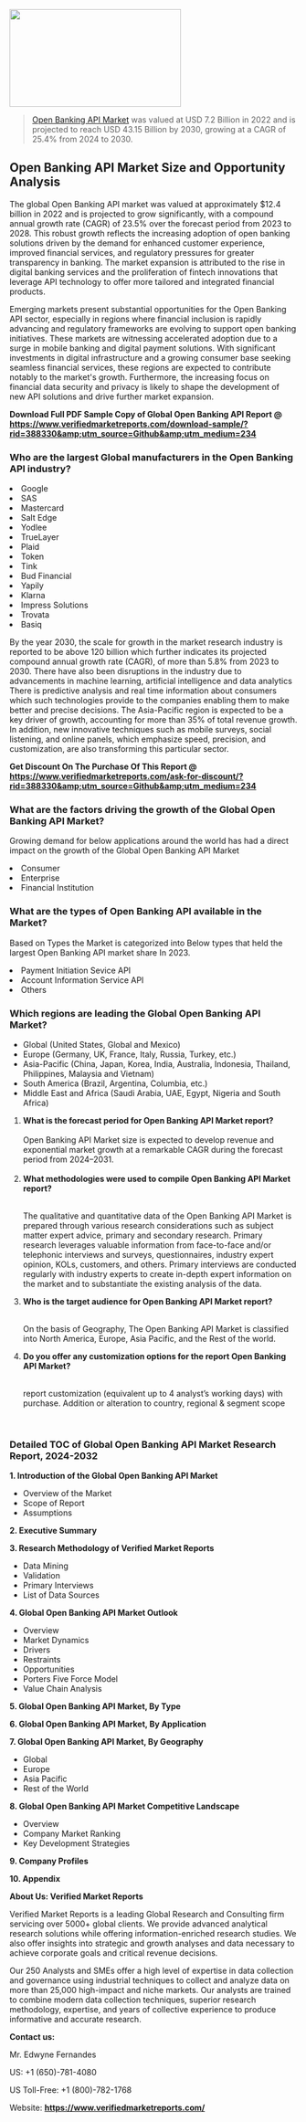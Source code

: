 
<img src="https://ffe5etoiles.com/wp-content/uploads/2024/12/MST1-300x171.png" alt="" width="300" height="171" class="alignnone size-medium wp-image-20088" /><blockquote><p><p><a href="https://www.verifiedmarketreports.com/download-sample/?rid=388330&utm_source=Github&utm_medium=234" target="_blank">Open Banking API Market</a> was valued at USD 7.2 Billion in 2022 and is projected to reach USD 43.15 Billion by 2030, growing at a CAGR of 25.4% from 2024 to 2030.</p></blockquote><p><h2>Open Banking API Market Size and Opportunity Analysis</h2><p>The global Open Banking API market was valued at approximately $12.4 billion in 2022 and is projected to grow significantly, with a compound annual growth rate (CAGR) of 23.5% over the forecast period from 2023 to 2028. This robust growth reflects the increasing adoption of open banking solutions driven by the demand for enhanced customer experience, improved financial services, and regulatory pressures for greater transparency in banking. The market expansion is attributed to the rise in digital banking services and the proliferation of fintech innovations that leverage API technology to offer more tailored and integrated financial products.</p><p>Emerging markets present substantial opportunities for the Open Banking API sector, especially in regions where financial inclusion is rapidly advancing and regulatory frameworks are evolving to support open banking initiatives. These markets are witnessing accelerated adoption due to a surge in mobile banking and digital payment solutions. With significant investments in digital infrastructure and a growing consumer base seeking seamless financial services, these regions are expected to contribute notably to the market's growth. Furthermore, the increasing focus on financial data security and privacy is likely to shape the development of new API solutions and drive further market expansion.</p></p><p class=""><strong>Download Full PDF Sample Copy of Global Open Banking API Report @ <a href="https://www.verifiedmarketreports.com/download-sample/?rid=388330&amp;utm_source=Github&amp;utm_medium=234" target="_blank">https://www.verifiedmarketreports.com/download-sample/?rid=388330&amp;utm_source=Github&amp;utm_medium=234</a></strong></p><h3 id="" class="">Who are the largest Global manufacturers in the Open Banking API industry?</h3><p><li>Google</li><li> SAS</li><li> Mastercard</li><li> Salt Edge</li><li> Yodlee</li><li> TrueLayer</li><li> Plaid</li><li> Token</li><li> Tink</li><li> Bud Financial</li><li> Yapily</li><li> Klarna</li><li> Impress Solutions</li><li> Trovata</li><li> Basiq</li></p><div class=""><div class="" dir="" data-message-author-role="" data-message-id="" data-message-model-slug=""><div class=""><div class=""><div class=""><div class="" dir="" data-message-author-role="" data-message-id="" data-message-model-slug=""><div class=""><div class=""><p>By the year 2030, the scale for growth in the market research industry is reported to be above 120 billion which further indicates its projected compound annual growth rate (CAGR), of more than 5.8% from 2023 to 2030. There have also been disruptions in the industry due to advancements in machine learning, artificial intelligence and data analytics There is predictive analysis and real time information about consumers which such technologies provide to the companies enabling them to make better and precise decisions. The Asia-Pacific region is expected to be a key driver of growth, accounting for more than 35% of total revenue growth. In addition, new innovative techniques such as mobile surveys, social listening, and online panels, which emphasize speed, precision, and customization, are also transforming this particular sector.</p><p><strong>Get Discount On The Purchase Of This Report @&nbsp; <a href="https://www.verifiedmarketreports.com/ask-for-discount/?rid=388330&amp;utm_source=Github&amp;utm_medium=234" target="_blank">https://www.verifiedmarketreports.com/ask-for-discount/?rid=388330&amp;utm_source=Github&amp;utm_medium=234</a></strong></p></div></div></div></div></div></div></div></div><h3 id="" class="">What are the factors driving the growth of the Global Open Banking API Market?</h3><p id="" class="">Growing demand for below applications around the world has had a direct impact on the growth of the Global Open Banking API Market</p><p id="" class=""><li>Consumer</li><li> Enterprise</li><li> Financial Institution</li></p><h3 id="" class="">What are the types of Open Banking API available in the Market?</h3><p id="" class="">Based on Types the Market is categorized into Below types that held the largest Open Banking API market share In 2023.</p><p id="" class=""><li>Payment Initiation Sevice API</li><li> Account Information Service API</li><li> Others</li></p><h3 id="" class="">Which regions are leading the Global Open Banking API Market?</h3><ul><li>Global (United States, Global and Mexico)</li><li>Europe (Germany, UK, France, Italy, Russia, Turkey, etc.)</li><li>Asia-Pacific (China, Japan, Korea, India, Australia, Indonesia, Thailand, Philippines, Malaysia and Vietnam)</li><li>South America (Brazil, Argentina, Columbia, etc.)</li><li>Middle East and Africa (Saudi Arabia, UAE, Egypt, Nigeria and South Africa)</li></ul><p><ol><li><strong>What is the forecast period for Open Banking API Market report?<br /></strong><br /><span data-sheets-root="1" data-sheets-value="{&quot;1&quot;:2,&quot;2&quot;:&quot;XXXX size is expected to develop revenue and exponential market growth at a remarkable CAGR during the forecast period from 2024&ndash;2030.&quot;}" data-sheets-userformat="{&quot;2&quot;:12674,&quot;4&quot;:{&quot;1&quot;:2,&quot;2&quot;:16776960},&quot;10&quot;:2,&quot;11&quot;:0,&quot;15&quot;:&quot;Arial&quot;,&quot;16&quot;:12}">Open Banking API Market size is expected to develop revenue and exponential market growth at a remarkable CAGR during the forecast period from 2024&ndash;2031.</span><br /><br /></li><li><strong>What methodologies were used to compile Open Banking API Market report?<br /><br /></strong><p>The qualitative and quantitative data of the&nbsp;Open Banking API Market is prepared through various research considerations such as subject matter expert advice, primary and secondary research. Primary research leverages valuable information from face-to-face and/or telephonic interviews and surveys, questionnaires, industry expert opinion, KOLs, customers, and others. Primary interviews are conducted regularly with industry experts to create in-depth expert information on the market and to substantiate the existing analysis of the data.&nbsp;</p></li><li><strong>Who is the target audience for Open Banking API Market report?<br /><br /></strong><p>On the basis of Geography, The&nbsp;Open Banking API Market is classified into North America, Europe, Asia Pacific, and the Rest of the world.</p></li><li><strong>Do you offer any customization options for the report Open Banking API Market?<br /><br /></strong><p>report customization (equivalent up to 4 analyst&rsquo;s working days) with purchase. Addition or alteration to country, regional &amp; segment scope</p><p>&nbsp;</p></li></ol></p><h3 id="" class="">Detailed TOC of Global Open Banking API Market Research Report, 2024-2032</h3><p id="" class=""><strong>1. Introduction of the Global Open Banking API Market</strong></p><ul><li>Overview of the Market</li><li>Scope of Report</li><li>Assumptions</li></ul><p id="" class=""><strong>2. Executive Summary</strong></p><p id="" class=""><strong>3. Research Methodology of&nbsp;Verified Market Reports</strong></p><ul><li>Data Mining</li><li>Validation</li><li>Primary Interviews</li><li>List of Data Sources</li></ul><p id="" class=""><strong>4. Global Open Banking API Market Outlook</strong></p><ul><li>Overview</li><li>Market Dynamics</li><li>Drivers</li><li>Restraints</li><li>Opportunities</li><li>Porters Five Force Model</li><li>Value Chain Analysis</li></ul><p id="" class=""><strong>5. Global Open Banking API Market, By&nbsp;Type</strong></p><p id="" class=""><strong>6. Global Open Banking API Market, By Application</strong></p><p id="" class=""><strong>7. Global Open Banking API Market, By Geography</strong></p><ul><li>Global</li><li>Europe</li><li>Asia Pacific</li><li>Rest of the World</li></ul><p id="" class=""><strong>8. Global Open Banking API Market Competitive Landscape</strong></p><ul><li>Overview</li><li>Company Market Ranking</li><li>Key Development Strategies</li></ul><p id="" class=""><strong>9. Company Profiles</strong></p><p id="" class=""><strong>10. Appendix</strong></p><p id="" class=""><strong>About Us: Verified Market Reports</strong></p><p id="" class="">Verified Market Reports is a leading Global Research and Consulting firm servicing over 5000+ global clients. We provide advanced analytical research solutions while offering information-enriched research studies. We also offer insights into strategic and growth analyses and data necessary to achieve corporate goals and critical revenue decisions.</p><p id="" class="">Our 250 Analysts and SMEs offer a high level of expertise in data collection and governance using industrial techniques to collect and analyze data on more than 25,000 high-impact and niche markets. Our analysts are trained to combine modern data collection techniques, superior research methodology, expertise, and years of collective experience to produce informative and accurate research.</p><p id="" class=""><strong>Contact us:</strong></p><p id="" class="">Mr. Edwyne Fernandes</p><p id="" class="">US: +1 (650)-781-4080</p><p id="" class="">US Toll-Free: +1 (800)-782-1768</p><p id="" class="">Website: <a target="" data-test-app-aware-link=""><strong>https://www.verifiedmarketreports.com/</strong></a></p>
